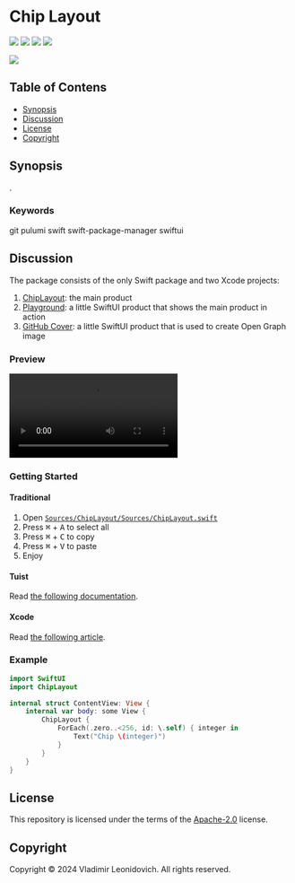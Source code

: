 <!-- Copyright 2024 Vladimir Leonidovich

	Licensed under the Apache License, Version 2.0 (the "License");
	you may not use this file except in compliance with the License.
	You may obtain a copy of the License at

	    http://www.apache.org/licenses/LICENSE-2.0

	Unless required by applicable law or agreed to in writing, software
	distributed under the License is distributed on an "AS IS" BASIS,
	WITHOUT WARRANTIES OR CONDITIONS OF ANY KIND, either express or implied.
	See the License for the specific language governing permissions and
	limitations under the License.
-->

# Chip Layout

[![](https://img.shields.io/endpoint?url=https%3A%2F%2Fswiftpackageindex.com%2Fapi%2Fpackages%2FVladimirCreator%2FChipLayout%2Fbadge%3Ftype%3Dswift-versions)](https://swiftpackageindex.com/VladimirCreator/ChipLayout)
[![](https://img.shields.io/endpoint?url=https%3A%2F%2Fswiftpackageindex.com%2Fapi%2Fpackages%2FVladimirCreator%2FChipLayout%2Fbadge%3Ftype%3Dplatforms)](https://swiftpackageindex.com/VladimirCreator/ChipLayout)
![](https://img.shields.io/github/license/VladimirCreator/ChipLayout)
![](https://img.shields.io/github/created-at/VladimirCreator/ChipLayout)

![](https://img.shields.io/github/stars/VladimirCreator/ChipLayout)

## Table of Contens

- [Synopsis](#synopsis)
- [Discussion](#discussion)
- [License](#license)
- [Copyright](#copyright)

## Synopsis

.

### Keywords

git pulumi
swift
swift-package-manager
swiftui

## Discussion

The package consists of the only Swift package and two Xcode projects:

1. [ChipLayout](./Sources/ChipLayout/): the main product
1. [Playground](./Sources/Playground/): a little SwiftUI product that shows the main product in action
1. [GitHub Cover](./Sources/GitHub%20Cover/): a little SwiftUI product that is used to create Open Graph image

### Preview

![Preview](./Resources/RPReplay_Final1695936676.mov)

### Getting Started

#### Traditional

1. Open [`Sources/ChipLayout/Sources/ChipLayout.swift`](./Sources/ChipLayout/Sources/ChipLayout.swift)
2. Press <kbd>⌘</kbd> + <kbd>A</kbd> to select all
3. Press <kbd>⌘</kbd> + <kbd>C</kbd> to copy
4. Press <kbd>⌘</kbd> + <kbd>V</kbd> to paste
5. Enjoy

#### Tuist

Read [the following documentation](https://docs.tuist.io/documentation/tuist/).

#### Xcode

Read [the following article](https://developer.apple.com/documentation/xcode/adding-package-dependencies-to-your-app/).

### Example

```swift
import SwiftUI
import ChipLayout

internal struct ContentView: View {
	internal var body: some View {
		ChipLayout {
			ForEach(.zero..<256, id: \.self) { integer in
				Text("Chip \(integer)")
			}
		}
	}
}
```

## License

This repository is licensed under the terms of the [Apache-2.0](LICENSE) license.

## Copyright

Copyright &#169; 2024 Vladimir Leonidovich. All rights reserved.
